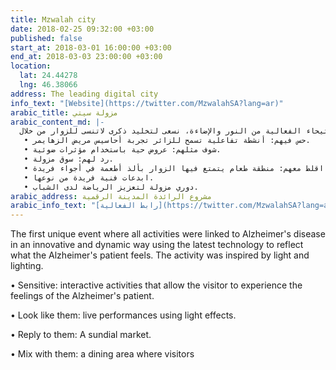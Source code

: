 ```yaml
---
title: Mzwalah city
date: 2018-02-25 09:32:00 +03:00
published: false
start_at: 2018-03-01 16:00:00 +03:00
end_at: 2018-03-03 23:00:00 +03:00
location:
  lat: 24.44278
  lng: 46.38066
address: The leading digital city
info_text: "[Website](https://twitter.com/MzwalahSA?lang=ar)"
arabic_title: مزولة سيتي
arabic_content_md: |-
  أول فعالية فريدة من نوعها حيث تم ربط جميع الأنشطة بمرض ألزهايمر بطريقة مبتكرة وحيوية باستخدام أحدث التكنلوجيا لعكس ما يشعر به مريض ألزهايمر، وقد تم استيحاء الفعالية من النور والإضاءة، نسعى لتخليد ذكرى لاتنسى للزوار من خلال:
   • حس فيهم: أنشطة تفاعلية تسمح للزائر تجربة أحاسيس مريض الزهايمر.
   • شوف مثلهم: عروض حية باستخدام مؤثرات ضوئية.
   • رد لهم: سوق مزولة.
   • اقلط معهم: منطقة طعام يتمتع فيها الزوار بألذ أطعمة في أجواء فريدة.
   • ابدعات فنية فريدة من نوعها.
   • دوري مزولة لتعزيز الرياضة لدى الشباب.
arabic_address: مشروع الرائدة المدينة الرقمية
arabic_info_text: "[رابط الفعالية](https://twitter.com/MzwalahSA?lang=ar)"
---
```


The first unique event where all activities were linked to Alzheimer's disease in an innovative and dynamic way using the latest technology to reflect what the Alzheimer's patient feels. The activity was inspired by light and lighting.
 
 • Sensitive: interactive activities that allow the visitor to experience the feelings of the Alzheimer's patient.
 
 • Look like them: live performances using light effects.
 
 • Reply to them: A sundial market.
 
 • Mix with them: a dining area where visitors